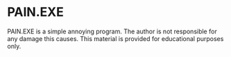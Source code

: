 # PAIN.EXE
PAIN.EXE is a simple annoying program.
The author is not responsible for any damage this causes.
This material is provided for educational purposes only.
